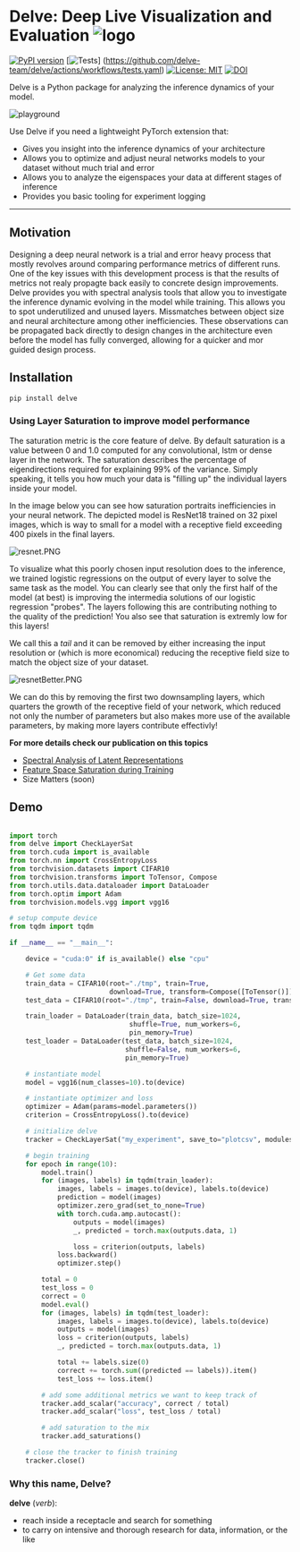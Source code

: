 # Delve: Deep Live Visualization and Evaluation ![logo](https://github.com/delve-team/delve/blob/master/images/delve_logo.png)

[![PyPI version](https://badge.fury.io/py/delve.svg)](https://badge.fury.io/py/delve) [![Tests](https://github.com/delve-team/delve/actions/workflows/tests.yaml/badge.svg)] (https://github.com/delve-team/delve/actions/workflows/tests.yaml) [![License: MIT](https://img.shields.io/badge/License-MIT-blue.svg)](https://opensource.org/licenses/MIT) [![DOI](https://zenodo.org/badge/136951823.svg)](https://zenodo.org/badge/latestdoi/136951823)

Delve is a Python package for analyzing the inference dynamics of your model.

![playground](https://github.com/justinshenk/playground/blob/master/saturation_demo.gif)

Use Delve if you need a lightweight PyTorch extension that:
- Gives you insight into the inference dynamics of your architecture
- Allows you to optimize and adjust neural networks models to your dataset
  without much trial and error
- Allows you to analyze the eigenspaces your data at different stages of inference
- Provides you basic tooling for experiment logging

------------------

## Motivation

Designing a deep neural network is a trial and error heavy process that mostly revolves around comparing
performance metrics of different runs.
One of the key issues with this development process is that the results of metrics not realy propagte back easily
to concrete design improvements.
Delve provides you with spectral analysis tools that allow you to investigate the inference
dynamic evolving in the model while training.
This allows you to spot underutilized and unused layers. Missmatches between
object size and neural architecture among other inefficiencies.
These observations can be propagated back directly to design changes in the architecture even before
the model has fully converged, allowing for a quicker and mor guided design process.

## Installation

```bash
pip install delve
```


### Using Layer Saturation to improve model performance
The saturation metric is the core feature of delve. By default saturation is a value between 0 and 1.0 computed
for any convolutional, lstm or dense layer in the network.
The saturation describes the percentage of eigendirections required for explaining 99% of the variance.
Simply speaking, it tells you how much your data is "filling up" the individual layers inside
your model.

In the image below you can see how saturation portraits inefficiencies in your neural network.
The depicted model is ResNet18 trained on 32 pixel images, which is way to small for
a model with a receptive field exceeding 400 pixels in the final layers.

![resnet.PNG](./images/resnet.PNG)

To visualize what this poorly chosen input resolution does to the inference, we trained logistic regressions on the output of
every layer to solve the same task as the model.
You can clearly see that only the first half of the model (at best) is improving
the intermedia solutions of our logistic regression "probes".
The layers following this are contributing nothing to the quality of the prediction!
You also see that saturation is extremly low for this layers!

We call this a *tail* and it can be removed by either increasing the input resolution or
(which is more economical) reducing the receptive field size to match the object size of your
dataset.

![resnetBetter.PNG](./images/resnetBetter.PNG)

We can do this by removing the first two downsampling layers, which quarters the growth
of the receptive field of your network, which reduced not only the number of
parameters but also makes more use of the available parameters, by making more layers
contribute effectivly!

__For more details check our publication on this topics__
- [Spectral Analysis of Latent Representations](https://arxiv.org/abs/1907.08589)
- [Feature Space Saturation during Training](https://arxiv.org/abs/2006.08679)
- Size Matters (soon)


## Demo

````python

import torch
from delve import CheckLayerSat
from torch.cuda import is_available
from torch.nn import CrossEntropyLoss
from torchvision.datasets import CIFAR10
from torchvision.transforms import ToTensor, Compose
from torch.utils.data.dataloader import DataLoader
from torch.optim import Adam
from torchvision.models.vgg import vgg16

# setup compute device
from tqdm import tqdm

if __name__ == "__main__":

    device = "cuda:0" if is_available() else "cpu"

    # Get some data
    train_data = CIFAR10(root="./tmp", train=True,
                         download=True, transform=Compose([ToTensor()]))
    test_data = CIFAR10(root="./tmp", train=False, download=True, transform=Compose([ToTensor()]))

    train_loader = DataLoader(train_data, batch_size=1024,
                              shuffle=True, num_workers=6,
                              pin_memory=True)
    test_loader = DataLoader(test_data, batch_size=1024,
                             shuffle=False, num_workers=6,
                             pin_memory=True)

    # instantiate model
    model = vgg16(num_classes=10).to(device)

    # instantiate optimizer and loss
    optimizer = Adam(params=model.parameters())
    criterion = CrossEntropyLoss().to(device)

    # initialize delve
    tracker = CheckLayerSat("my_experiment", save_to="plotcsv", modules=model, device=device)

    # begin training
    for epoch in range(10):
        model.train()
        for (images, labels) in tqdm(train_loader):
            images, labels = images.to(device), labels.to(device)
            prediction = model(images)
            optimizer.zero_grad(set_to_none=True)
            with torch.cuda.amp.autocast():
                outputs = model(images)
                _, predicted = torch.max(outputs.data, 1)

                loss = criterion(outputs, labels)
            loss.backward()
            optimizer.step()

        total = 0
        test_loss = 0
        correct = 0
        model.eval()
        for (images, labels) in tqdm(test_loader):
            images, labels = images.to(device), labels.to(device)
            outputs = model(images)
            loss = criterion(outputs, labels)
            _, predicted = torch.max(outputs.data, 1)

            total += labels.size(0)
            correct += torch.sum((predicted == labels)).item()
            test_loss += loss.item()

        # add some additional metrics we want to keep track of
        tracker.add_scalar("accuracy", correct / total)
        tracker.add_scalar("loss", test_loss / total)

        # add saturation to the mix
        tracker.add_saturations()

    # close the tracker to finish training
    tracker.close()

````

### Why this name, Delve?

__delve__ (*verb*):

   - reach inside a receptacle and search for something
   - to carry on intensive and thorough research for data, information, or the like
